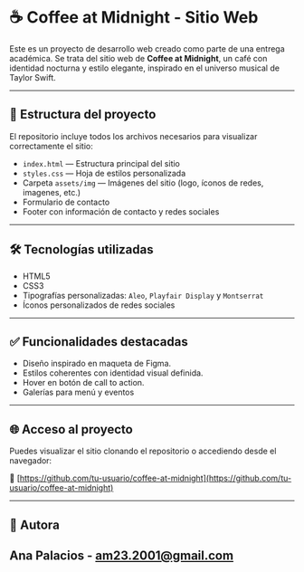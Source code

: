 # ☕ Coffee at Midnight - Sitio Web

Este es un proyecto de desarrollo web creado como parte de una entrega académica. Se trata del sitio web de **Coffee at Midnight**, un café con identidad nocturna y estilo elegante, inspirado en el universo musical de Taylor Swift.

---

## 📁 Estructura del proyecto

El repositorio incluye todos los archivos necesarios para visualizar correctamente el sitio:

- `index.html` — Estructura principal del sitio
- `styles.css` — Hoja de estilos personalizada
- Carpeta `assets/img` — Imágenes del sitio (logo, íconos de redes, imagenes, etc.)
- Formulario de contacto 
- Footer con información de contacto y redes sociales

---

## 🛠 Tecnologías utilizadas

- HTML5
- CSS3
- Tipografías personalizadas: `Aleo`, `Playfair Display` y `Montserrat`
- Íconos personalizados de redes sociales

---

## ✅ Funcionalidades destacadas

- Diseño inspirado en maqueta de Figma.
- Estilos coherentes con identidad visual definida.
- Hover en botón de call to action.
- Galerías para menú y eventos

---

## 🌐 Acceso al proyecto

Puedes visualizar el sitio clonando el repositorio o accediendo desde el navegador:

🔗 [https://github.com/tu-usuario/coffee-at-midnight](https://github.com/tu-usuario/coffee-at-midnight)

---

## 🙌 Autora

Ana Palacios - am23.2001@gmail.com
---

